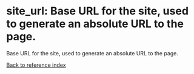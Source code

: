 # site_url: Base URL for the site, used to generate an absolute URL to the page.

Base URL for the site, used to generate an absolute URL to the page.

[Back to reference index](../README.md)
